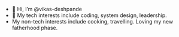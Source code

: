 - 👋 Hi, I’m @vikas-deshpande
- 👀 My tech interests include coding, system design, leadership.
- My non-tech interests include cooking, travelling. Loving my new fatherhood phase.

<!---
vikas-deshpande/vikas-deshpande is a ✨ special ✨ repository because its `README.md` (this file) appears on your GitHub profile.
You can click the Preview link to take a look at your changes.
--->

